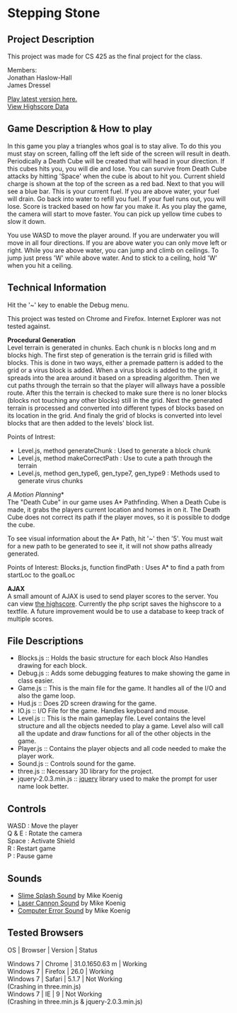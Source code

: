Stepping Stone
====================

Project Description
-------------------

This project was made for CS 425 as the final project for the class.  

Members:  
Jonathan Haslow-Hall  
James Dressel  

[Play latest version here.](http://www.divided-games.com/Apps/SteppingStone/index.html)  
[View Highscore Data](http://www.divided-games.com/Apps/SteppingStone/php/highscore.php)

Game Description & How to play
------------------------------

In this game you play a triangles whos goal is to stay alive. To do this you 
must stay on screen, falling off the left side of the screen will result in 
death. Periodically a Death Cube will be created that will head in your 
direction. If this cubes hits you, you will die and lose. You can survive from
 Death Cube attacks by hitting 'Space' when the cube is about to hit you. 
Current shield charge is shown at the top of the screen as a red bad. Next to 
that you will see a blue bar. This is your current fuel. If you are above 
water, your fuel will drain. Go back into water to refill you fuel. If your fuel
 runs out, you will lose. Score is tracked based on how far you make it. As you 
play the game, the camera will start to move faster. You can pick up yellow time
 cubes to slow it down. 

You use WASD to move the player around. If you are underwater you will move in 
all four directions. If you are above water you can only move left or right. 
While you are above water, you can jump and climb on ceilings. To jump just 
press 'W' while above water. And to stick to a ceiling, hold 'W' when you hit a
ceiling. 

Technical Information
---------------------

Hit the '~' key to enable the Debug menu. 

This project was tested on Chrome and Firefox. Internet Explorer was not tested
against.

**Procedural Generation**  
Level terrain is generated in chunks. Each chunk is n blocks long and m blocks 
high. The first step of generation is the terrain grid is filled with blocks. 
This is done in two ways, either a premade pattern is added to the grid or a 
virus block is added. When a virus block is added to the grid, it spreads into 
the area around it based on a spreading algorithm. Then we cut paths through 
the terrain so that the player will allways have a possible route. After this 
the terrain is checked to make sure there is no loner blocks (blocks not 
touching any other blocks) still in the grid. Next the generated terrain is 
processed and converted into different types of blocks based on its location in
the grid. And finaly the grid of blocks is converted into level blocks that are
then added to the levels' block list.   

Points of Intrest:  
* Level.js, method generateChunk : Used to generate a block chunk  
* Level.js, method makeCorrectPath : Use to cute a path through the terrain
* Level.js, method gen_type6, gen_type7, gen_type9 : Methods used to generate virus chunks 

**A* Motion Planning**  
The "Death Cube" in our game uses A* Pathfinding. When a Death Cube is made, it 
grabs the players current location and homes in on it. The Death Cube does not 
correct its path if the player moves, so it is possible to dodge the cube. 

To see visual information about the A* Path, hit '~' then '5'. You must wait 
for a new path to be generated to see it, it will not show paths allready generated. 

Points of Interest: 
Blocks.js, function findPath : Uses A* to find a path from startLoc to the goalLoc

**AJAX**  
A small amount of AJAX is used to send player scores to the server. You can
view [the highscore](http://www.divided-games.com/Apps/SteppingStone/php/highscore.php). 
Currently the php script saves the highscore to a textfile. A future improvement
would be to use a database to keep track of multiple scores.  

File Descriptions
-----------------

* Blocks.js :: Holds the basic structure for each block Also Handles drawing for each block.
* Debug.js :: Adds some debugging features to make showing the game in class easier.  
* Game.js :: This is the main file for the game. It handles all of the I/O and also the game loop. 
* Hud.js :: Does 2D screen drawing for the game. 
* IO.js :: I/O File for the game. Handles keyboard and mouse. 
* Level.js :: This is the main gameplay file. Level contains the level structure and all the objects needed to play a game. Level also will call all the update and draw functions for all of the other objects in the game. 
* Player.js :: Contains the player objects and all code needed to make the player work. 
* Sound.js :: Controls sound for the game. 
* three.js :: Necessary 3D library for the project.
* jquery-2.0.3.min.js ::  [jquery](http://jquery.com) library used to make the prompt for user name look better.

Controls
--------

WASD  : Move the player  
Q & E : Rotate the camera  
Space : Activate Shield  
R     : Restart game  
P     : Pause game

Sounds
------

* [Slime Splash Sound](http://soundbible.com/1097-Slime-Splash.html) by Mike Koenig
* [Laser Cannon Sound](http://soundbible.com/1771-Laser-Cannon.html) by Mike Koenig
* [Computer Error Sound](http://soundbible.com/172-Computer-Error.html) by Mike Koenig  

Tested Browsers
---------------

OS | Browser | Version | Status 

Windows 7 | Chrome | 31.0.1650.63 m | Working   
Windows 7 | Firefox | 26.0 | Working  
Windows 7 | Safari | 5.1.7 | Not Working  
(Crashing in three.min.js)  
Windows 7 | IE | 9 | Not Working  
(Crashing in three.min.js & jquery-2.0.3.min.js)


